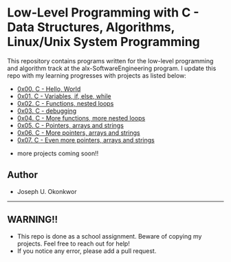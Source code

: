 # Low-Level Programming with C - Data Structures, Algorithms, Linux/Unix System Programming

This repository contains programs written for the low-level programming and
algorithm track at the alx-SoftwareEngineering program. I update this repo with my learning progresses with projects as listed below:

* [0x00. C - Hello, World](./0x00-hello_world)
* [0x01. C - Variables, if, else, while](./0x01-variables_if_else_while)
* [0x02. C - Functions, nested loops](./0x02-functions_nested_loops)
* [0x03. C - debugging](./0x03-debugging)
* [0x04. C - More functions, more nested loops](./0x04-more_functions_nested_loops)
* [0x05. C - Pointers, arrays and strings](./0x05-pointers_arrays_strings)
* [0x06. C - More pointers, arrays and strings](./0x06-pointers_arrays_strings)
* [0x07. C - Even more pointers, arrays and strings](./0x07-pointers_arrays_strings)

- more projects coming soon!!

## Author 
+ Joseph U. Okonkwor

---

## WARNING!!
- This repo is done as a school assignment. Beware of copying my projects. Feel free to reach out for help!
- If you notice any error, please add a pull request.
